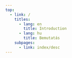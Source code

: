 ```yaml
---
top:
  - link: /
    titles:
      - lang: en
        title: Introduction
      - lang: hu
        title: Bemutatás
    subpages:
      - link: index/desc
---
```

